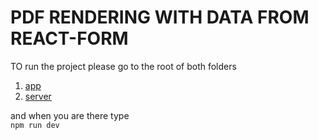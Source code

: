 # PDF RENDERING WITH DATA FROM REACT-FORM

TO run the project please go to the root of both folders 
1. [app](https://github.com/amaan75/vizExperts-app-serve/tree/master/app)
2. [server](https://github.com/amaan75/vizExperts-app-serve/tree/master/server)

and when you are there type\
`npm run dev`